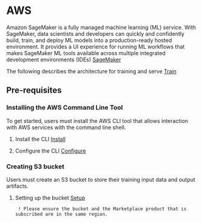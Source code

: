 # AWS

Amazon SageMaker is a fully managed machine learning (ML) service. With SageMaker, data scientists and developers can quickly and confidently build, train, and deploy ML models into a production-ready hosted environment. It provides a UI experience for running ML workflows that makes SageMaker ML tools available across multiple integrated development environments (IDEs) [SageMaker](https://docs.aws.amazon.com/sagemaker/latest/dg/whatis.html) 

The following describes the architecture for training and serve [Train](https://docs.aws.amazon.com/sagemaker/latest/dg/how-it-works-training.html)

## Pre-requisites

### Installing the AWS Command Line Tool

To get started, users must install the AWS CLI tool that allows interaction with AWS services with the command line shell.

1. Install the CLI [Install](https://docs.aws.amazon.com/cli/latest/userguide/getting-started-install.html)

2. Configure the CLI [Configure](https://docs.aws.amazon.com/cli/latest/userguide/cli-chap-configure.html)

### Creating S3 bucket 

Users must create an S3 bucket to store their training input data and output artifacts. 

1. Setting up the bucket [Setup](https://docs.aws.amazon.com/AmazonS3/latest/userguide/setting-up-s3.html)


        ! Please ensure the bucket and the Marketplace product that is subscribed are in the same region. 








